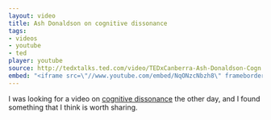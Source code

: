 ```yaml
---
layout: video
title: Ash Donaldson on cognitive dissonance
tags:
- videos
- youtube
- ted
player: youtube
source: http://tedxtalks.ted.com/video/TEDxCanberra-Ash-Donaldson-Cogn
embed: "<iframe src=\"//www.youtube.com/embed/NqONzcNbzh8\" frameborder=\"0\" scrolling=\"no\" seamless allowfullscreen></iframe>"
---
```


I was looking for a video on [cognitive dissonance][1] the other day, and I
found something that I think is worth sharing.

[1]: https://en.wikipedia.org/wiki/Cognitive_dissonance
